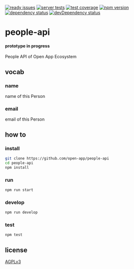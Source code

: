[![ready issues](https://badge.waffle.io/open-app/people-api.png?label=ready&title=Ready)](https://waffle.io/open-app/people-api)
[![server tests](https://travis-ci.org/open-app/people-api.png)](https://travis-ci.org/open-app/people-api)
[![test coverage](https://img.shields.io/coveralls/open-app/people-api.svg)](https://coveralls.io/r/open-app/people-api)
[![npm version](https://badge.fury.io/js/open-app-people-api.png)](https://npmjs.org/package/open-app-people-api)
[![dependency status](https://david-dm.org/open-app/people-api.png)](https://david-dm.org/open-app/people-api)
[![devDependency status](https://david-dm.org/open-app/people-api/dev-status.png)](https://david-dm.org/open-app/people-api#info=devDependencies)

# people-api

#### prototype in progress

People API of Open App Ecosystem

## vocab

### name

name of this Person

### email

email of this Person

## how to

### install

```bash
git clone https://github.com/open-app/people-api
cd people-api
npm install
```

### run

```bash
npm run start
```

### develop

```bash
npm run develop
```

### test

```bash
npm test
```

## license

[AGPLv3](LICENSE)

